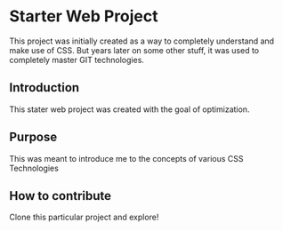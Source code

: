 # Starter Web Project

This project was initially created as a way to completely understand and make use of CSS. But years later on some other stuff, it was used to completely master GIT technologies.

## Introduction 
This stater web project was created with the goal of optimization.

## Purpose 
This was meant to introduce me to the concepts of various CSS Technologies

## How to contribute
Clone this particular project and explore!